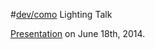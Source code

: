 #[dev/como](http://devcomo.com/) Lighting Talk

[Presentation](http://fuckingjavascript.com/junk/ccc/index.html) on June 18th, 2014.

